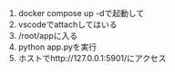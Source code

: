 1. docker compose up -dで起動して
1. vscodeでattachしてはいる
1. /root/appに入る
1. python app.pyを実行
1. ホストでhttp://127.0.0.1:5901/にアクセス

